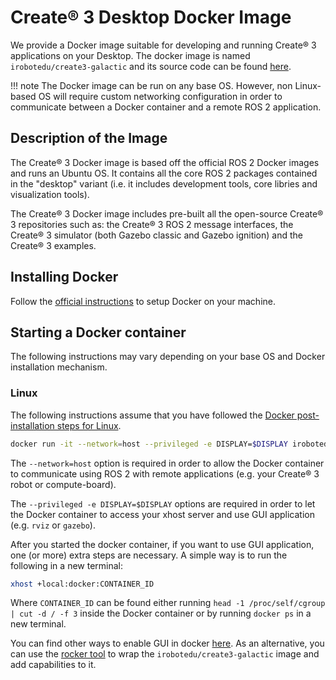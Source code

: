 # Create® 3 Desktop Docker Image

We provide a Docker image suitable for developing and running Create® 3 applications on your Desktop.
The docker image is named `irobotedu/create3-galactic` and its source code can be found [here](https://github.com/iRobotEducation/create3-docker).

!!! note
    The Docker image can be run on any base OS. However, non Linux-based OS will require custom networking configuration in order to communicate between a Docker container and a remote ROS 2 application. 

## Description of the Image

The Create® 3 Docker image is based off the official ROS 2 Docker images and runs an Ubuntu OS.
It contains all the core ROS 2 packages contained in the "desktop" variant (i.e. it includes development tools, core libries and visualization tools).

The Create® 3 Docker image includes pre-built all the open-source Create® 3 repositories such as: the Create® 3 ROS 2 message interfaces, the Create® 3 simulator (both Gazebo classic and Gazebo ignition) and the Create® 3 examples.

## Installing Docker

Follow the [official instructions](https://docs.docker.com/get-docker/) to setup Docker on your machine.

## Starting a Docker container

The following instructions may vary depending on your base OS and Docker installation mechanism.

### Linux

The following instructions assume that you have followed the [Docker post-installation steps for Linux](https://docs.docker.com/engine/install/linux-postinstall/).

```sh
docker run -it --network=host --privileged -e DISPLAY=$DISPLAY irobotedu/create3-galactic bash
```

The `--network=host` option is required in order to allow the Docker container to communicate using ROS 2 with remote applications (e.g. your Create® 3 robot or compute-board).

The `--privileged -e DISPLAY=$DISPLAY` options are required in order to let the Docker container to access your xhost server and use GUI application (e.g. `rviz` or `gazebo`).

After you started the docker container, if you want to use GUI application, one (or more) extra steps are necessary.
A simple way is to run the following in a new terminal:
```sh
xhost +local:docker:CONTAINER_ID
```
Where `CONTAINER_ID` can be found either running `head -1 /proc/self/cgroup | cut -d / -f 3` inside the Docker container or by running `docker ps` in a new terminal.

You can find other ways to enable GUI in docker [here](http://wiki.ros.org/docker/Tutorials/GUI).
As an alternative, you can use the [rocker tool](https://github.com/osrf/rocker) to wrap the `irobotedu/create3-galactic` image and add capabilities to it.
